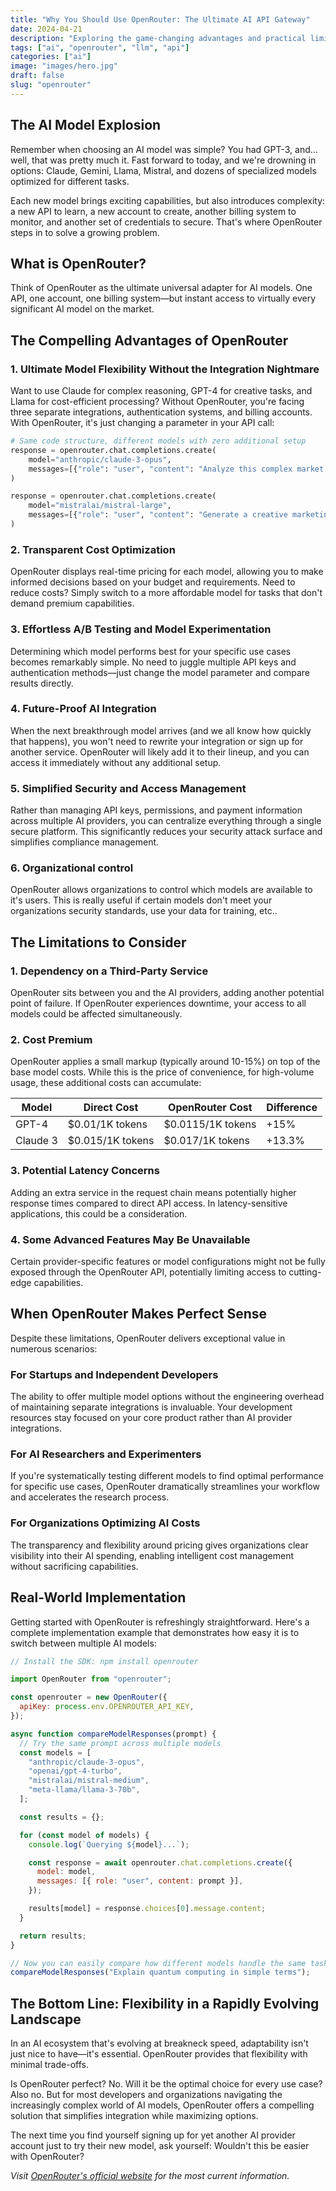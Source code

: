```yaml
---
title: "Why You Should Use OpenRouter: The Ultimate AI API Gateway"
date: 2024-04-21
description: "Exploring the game-changing advantages and practical limitations of OpenRouter for seamless access to multiple AI models"
tags: ["ai", "openrouter", "llm", "api"]
categories: ["ai"]
image: "images/hero.jpg"
draft: false
slug: "openrouter"
---
```


## The AI Model Explosion

Remember when choosing an AI model was simple? You had GPT-3, and... well, that was pretty much it. Fast forward to today, and we're drowning in options: Claude, Gemini, Llama, Mistral, and dozens of specialized models optimized for different tasks.

Each new model brings exciting capabilities, but also introduces complexity: a new API to learn, a new account to create, another billing system to monitor, and another set of credentials to secure. That's where OpenRouter steps in to solve a growing problem.

## What is OpenRouter?

Think of OpenRouter as the ultimate universal adapter for AI models. One API, one account, one billing system—but instant access to virtually every significant AI model on the market.

## The Compelling Advantages of OpenRouter

### 1. Ultimate Model Flexibility Without the Integration Nightmare

Want to use Claude for complex reasoning, GPT-4 for creative tasks, and Llama for cost-efficient processing? Without OpenRouter, you're facing three separate integrations, authentication systems, and billing accounts. With OpenRouter, it's just changing a parameter in your API call:

```python
# Same code structure, different models with zero additional setup
response = openrouter.chat.completions.create(
    model="anthropic/claude-3-opus",
    messages=[{"role": "user", "content": "Analyze this complex market data"}]
)

response = openrouter.chat.completions.create(
    model="mistralai/mistral-large",
    messages=[{"role": "user", "content": "Generate a creative marketing tagline"}]
)
```

### 2. Transparent Cost Optimization

OpenRouter displays real-time pricing for each model, allowing you to make informed decisions based on your budget and requirements. Need to reduce costs? Simply switch to a more affordable model for tasks that don't demand premium capabilities.

### 3. Effortless A/B Testing and Model Experimentation

Determining which model performs best for your specific use cases becomes remarkably simple. No need to juggle multiple API keys and authentication methods—just change the model parameter and compare results directly.

### 4. Future-Proof AI Integration

When the next breakthrough model arrives (and we all know how quickly that happens), you won't need to rewrite your integration or sign up for another service. OpenRouter will likely add it to their lineup, and you can access it immediately without any additional setup.

### 5. Simplified Security and Access Management

Rather than managing API keys, permissions, and payment information across multiple AI providers, you can centralize everything through a single secure platform. This significantly reduces your security attack surface and simplifies compliance management.

### 6. Organizational control

OpenRouter allows organizations to control which models are available to it's users. This is really useful if certain models don't meet your organizations security standards, use your data for training, etc..

## The Limitations to Consider

### 1. Dependency on a Third-Party Service

OpenRouter sits between you and the AI providers, adding another potential point of failure. If OpenRouter experiences downtime, your access to all models could be affected simultaneously.

### 2. Cost Premium

OpenRouter applies a small markup (typically around 10-15%) on top of the base model costs. While this is the price of convenience, for high-volume usage, these additional costs can accumulate:

| Model    | Direct Cost      | OpenRouter Cost   | Difference |
| -------- | ---------------- | ----------------- | ---------- |
| GPT-4    | $0.01/1K tokens  | $0.0115/1K tokens | +15%       |
| Claude 3 | $0.015/1K tokens | $0.017/1K tokens  | +13.3%     |

### 3. Potential Latency Concerns

Adding an extra service in the request chain means potentially higher response times compared to direct API access. In latency-sensitive applications, this could be a consideration.

### 4. Some Advanced Features May Be Unavailable

Certain provider-specific features or model configurations might not be fully exposed through the OpenRouter API, potentially limiting access to cutting-edge capabilities.

## When OpenRouter Makes Perfect Sense

Despite these limitations, OpenRouter delivers exceptional value in numerous scenarios:

### For Startups and Independent Developers

The ability to offer multiple model options without the engineering overhead of maintaining separate integrations is invaluable. Your development resources stay focused on your core product rather than AI provider integrations.

### For AI Researchers and Experimenters

If you're systematically testing different models to find optimal performance for specific use cases, OpenRouter dramatically streamlines your workflow and accelerates the research process.

### For Organizations Optimizing AI Costs

The transparency and flexibility around pricing gives organizations clear visibility into their AI spending, enabling intelligent cost management without sacrificing capabilities.

## Real-World Implementation

Getting started with OpenRouter is refreshingly straightforward. Here's a complete implementation example that demonstrates how easy it is to switch between multiple AI models:

```javascript
// Install the SDK: npm install openrouter

import OpenRouter from "openrouter";

const openrouter = new OpenRouter({
  apiKey: process.env.OPENROUTER_API_KEY,
});

async function compareModelResponses(prompt) {
  // Try the same prompt across multiple models
  const models = [
    "anthropic/claude-3-opus",
    "openai/gpt-4-turbo",
    "mistralai/mistral-medium",
    "meta-llama/llama-3-70b",
  ];

  const results = {};

  for (const model of models) {
    console.log(`Querying ${model}...`);

    const response = await openrouter.chat.completions.create({
      model: model,
      messages: [{ role: "user", content: prompt }],
    });

    results[model] = response.choices[0].message.content;
  }

  return results;
}

// Now you can easily compare how different models handle the same task
compareModelResponses("Explain quantum computing in simple terms");
```

## The Bottom Line: Flexibility in a Rapidly Evolving Landscape

In an AI ecosystem that's evolving at breakneck speed, adaptability isn't just nice to have—it's essential. OpenRouter provides that flexibility with minimal trade-offs.

Is OpenRouter perfect? No. Will it be the optimal choice for every use case? Also no. But for most developers and organizations navigating the increasingly complex world of AI models, OpenRouter offers a compelling solution that simplifies integration while maximizing options.

The next time you find yourself signing up for yet another AI provider account just to try their new model, ask yourself: Wouldn't this be easier with OpenRouter?

_Visit [OpenRouter's official website](https://openrouter.ai/) for the most current information._
